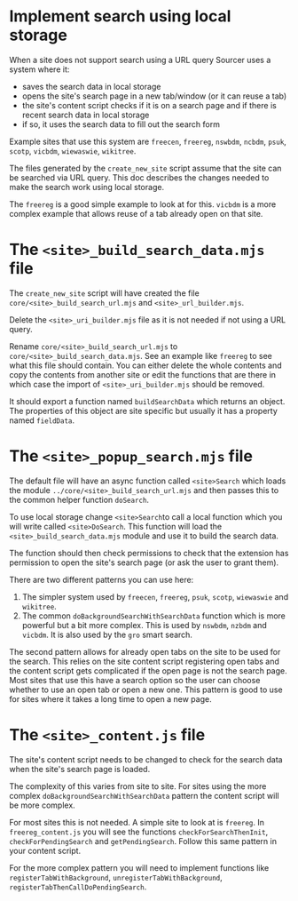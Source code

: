 # Implement search using local storage

When a site does not support search using a URL query Sourcer uses a system where it:
- saves the search data in local storage
- opens the site's search page in a new tab/window (or it can reuse a tab)
- the site's content script checks if it is on a search page and if there is recent search data in local storage
- if so, it uses the search data to fill out the search form

Example sites that use this system are `freecen`, `freereg`, `nswbdm`, `ncbdm`, `psuk`, `scotp`, `vicbdm`, `wiewaswie`, `wikitree`.

The files generated by the `create_new_site` script assume that the site can be searched via URL query. This doc describes the changes needed to make the search work using local storage.

The `freereg` is a good simple example to look at for this. `vicbdm` is a more complex example that allows reuse of a tab already open on that site.

# The `<site>_build_search_data.mjs` file

The `create_new_site` script will have created the file `core/<site>_build_search_url.mjs` and `<site>_url_builder.mjs`.

Delete the `<site>_uri_builder.mjs` file as it is not needed if not using a URL query.

Rename `core/<site>_build_search_url.mjs` to `core/<site>_build_search_data.mjs`. See an example like `freereg` to see what this file should contain. You can either delete the whole contents and copy the contents from another site or edit the functions that are there in which case the import of `<site>_uri_builder.mjs` should be removed.

It should export a function named `buildSearchData` which returns an object. The properties of this object are site specific but usually it has a property named `fieldData`.

# The `<site>_popup_search.mjs` file

The default file will have an async function called `<site>Search` which loads the module `../core/<site>_build_search_url.mjs` and then passes this to the common helper function `doSearch`.

To use local storage change `<site>Search`to call a local function which you will write called `<site>DoSearch`. This function will load the `<site>_build_search_data.mjs` module and use it to build the search data.

The function should then check permissions to check that the extension has permission to open the site's search page (or ask the user to grant them).

There are two different patterns you can use here:
1. The simpler system used by `freecen`, `freereg`, `psuk`, `scotp`, `wiewaswie` and `wikitree`.
2. The common `doBackgroundSearchWithSearchData` function which is more powerful but a bit more complex. This is used by `nswbdm`, `nzbdm` and `vicbdm`. It is also used by the `gro` smart search.

The second pattern allows for already open tabs on the site to be used for the search. This relies on the site content script registering open tabs and the content script gets complicated if the open page is not the search page. Most sites that use this have a search option so the user can choose whether to use an open tab or open a new one. This pattern is good to use for sites where it takes a long time to open a new page.

# The `<site>_content.js` file

The site's content script needs to be changed to check for the search data when the site's search page is loaded.

The complexity of this varies from site to site. For sites using the more complex `doBackgroundSearchWithSearchData` pattern the content script will be more complex.

For most sites this is not needed. A simple site to look at is `freereg`. In `freereg_content.js` you will see the functions `checkForSearchThenInit`, `checkForPendingSearch` and `getPendingSearch`. Follow this same pattern in your content script.

For the more complex pattern you will need to implement functions like `registerTabWithBackground`, `unregisterTabWithBackground`, `registerTabThenCallDoPendingSearch`.


